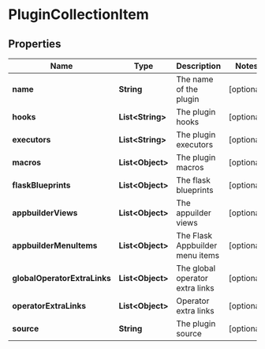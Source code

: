 # PluginCollectionItem

## Properties
Name | Type | Description | Notes
------------ | ------------- | ------------- | -------------
**name** | **String** | The name of the plugin |  [optional]
**hooks** | **List&lt;String&gt;** | The plugin hooks |  [optional]
**executors** | **List&lt;String&gt;** | The plugin executors |  [optional]
**macros** | **List&lt;Object&gt;** | The plugin macros |  [optional]
**flaskBlueprints** | **List&lt;Object&gt;** | The flask blueprints |  [optional]
**appbuilderViews** | **List&lt;Object&gt;** | The appuilder views |  [optional]
**appbuilderMenuItems** | **List&lt;Object&gt;** | The Flask Appbuilder menu items |  [optional]
**globalOperatorExtraLinks** | **List&lt;Object&gt;** | The global operator extra links |  [optional]
**operatorExtraLinks** | **List&lt;Object&gt;** | Operator extra links |  [optional]
**source** | **String** | The plugin source |  [optional]
